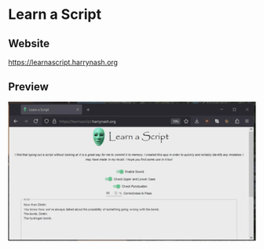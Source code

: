 # Learn a Script

## Website

https://learnascript.harrynash.org

## Preview
![Preview](preview.gif)
